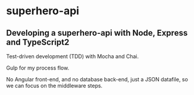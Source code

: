 # superhero-api

## Developing a superhero-api with Node, Express and TypeScript2

Test-driven development (TDD) with Mocha and Chai.

Gulp for my process flow. 

No Angular front-end, and no database back-end, just a JSON datafile, so we can focus on the middleware steps. 

